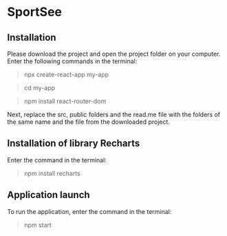 # SportSee #

## Installation ##

Please download the project and open the project folder on your computer.
Enter the following commands in the terminal:

> npx create-react-app my-app

> cd my-app

> npm install react-router-dom

Next, replace the src, public folders and the read.me file with the folders of the same name and the file from the downloaded project.


## Installation of library Recharts ##

Enter the command in the terminal:
> npm install recharts


## Application launch ##

To run the application, enter the command in the terminal:
> npm start




